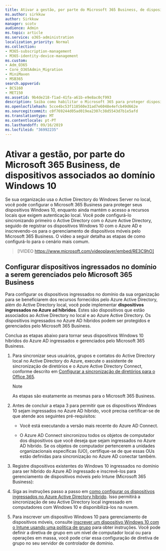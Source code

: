 ```yaml
---
title: Ativar a gestão, por parte do Microsoft 365 Business, de dispositivos associados ao domínio Windows 10
ms.author: sirkkuw
author: Sirkkuw
manager: scotv
audience: Admin
ms.topic: article
ms.service: o365-administration
localization_priority: Normal
ms.collection:
- M365-subscription-management
- M365-identity-device-management
ms.custom:
- Adm_O365
- Core_O365Admin_Migration
- MiniMaven
- MSB365
search.appverid:
- BCS160
- MET150
ms.assetid: 9b4de218-f1ad-41fa-a61b-e9e8ac0cf993
description: Saiba como habilitar o Microsoft 365 para proteger dispositivos do Windows 10 ingressados no AD local.
ms.openlocfilehash: 5cce4bc53f118560e31ad7e6048e4efcb49d662e
ms.sourcegitcommit: c0f769244d05ad019ea2307c38d5543d7b1e5afd
ms.translationtype: MT
ms.contentlocale: pt-PT
ms.lasthandoff: 09/16/2019
ms.locfileid: "36992235"
---
```

# <a name="enable-domain-joined-windows-10-devices-to-be-managed-by-microsoft-365-business"></a>Ativar a gestão, por parte do Microsoft 365 Business, de dispositivos associados ao domínio Windows 10

Se sua organização usa o Active Directory do Windows Server no local, você pode configurar o Microsoft 365 Business para proteger seus dispositivos Windows 10, enquanto ainda mantém o acesso a recursos locais que exigem autenticação local. Você pode configurá-lo sincronizando primeiro o Active Directory com o Azure Active Directory, seguido de registrar os dispositivos Windows 10 com o Azure AD e inscrevendo-os para o gerenciamento de dispositivos móveis pelo Microsoft 365 Business.
O vídeo a seguir detalha as etapas de como configurá-lo para o cenário mais comum.

> [!VIDEO https://www.microsoft.com/videoplayer/embed/RE3C9hO]
  
## <a name="set-up-domain-joined-devices-to-be-managed-by-microsoft-365-business"></a>Configurar dispositivos ingressados no domínio a serem gerenciados pelo Microsoft 365 Business

Para configurar os dispositivos ingressados no domínio da sua organização para se beneficiarem dos recursos fornecidos pelo Azure Active Directory, além do Active Directory local, você pode implementar **dispositivos ingressados no Azure ad híbridos**. Estes são dispositivos que estão associados ao Active Directory no local e ao Azure Active Directory. Os dispositivos ingressados no Azure AD híbridos podem ser protegidos e gerenciados pelo Microsoft 365 Business. 
  
Conclua as etapas abaixo para tornar seus dispositivos Windows 10 híbridos do Azure AD ingressados e gerenciados pelo Microsoft 365 Business.
  
1. Para sincronizar seus usuários, grupos e contatos do Active Directory local no Active Directory do Azure, execute o assistente de sincronização de diretórios e o Azure Active Directory Connect, conforme descrito em [Configurar a sincronização de diretórios para o Office 365](https://support.office.com/article/1b3b5318-6977-42ed-b5c7-96fa74b08846).
    
    > [!NOTE]
    > As etapas são exatamente as mesmas para o Microsoft 365 Business. 
  
2. Antes de concluir a etapa 3 para permitir que os dispositivos Windows 10 sejam ingressados no Azure AD híbrido, você precisa certificar-se de que atende aos seguintes pré-requisitos:

   - Você está executando a versão mais recente do Azure AD Connect.

   - O Azure AD Connect sincronizou todos os objetos de computador dos dispositivos que você deseja que sejam ingressados no Azure AD híbrido. Se os objetos de computador pertencerem a unidades organizacionais específicas (UO), certifique-se de que essas OUs estão definidas para sincronização no Azure AD conectar também.
    
3. Registre dispositivos existentes do Windows 10 ingressados no domínio para ser híbrido do Azure AD ingressado e inscrevê-los para gerenciamento de dispositivos móveis pelo Intune (Microsoft 365 Business):
    
4. Siga as instruções passo a passo em [como configurar os dispositivos ingressados no Azure Active Directory híbrido](https://go.microsoft.com/fwlink/p/?linkid=872870). Isso permitirá a sincronização de seu Active Directory local ingressado em computadores com Windows 10 e disponibilizá-los na nuvem.
    
5. Para inscrever um dispositivo Windows 10 para gerenciamento de dispositivos móveis, consulte [inscrever um dispositivo Windows 10 com o Intune usando uma política de grupo](https://go.microsoft.com/fwlink/p/?linkid=872871) para obter instruções. Você pode definir a diretiva de grupo em um nível de computador local ou para operações em massa, você pode criar essa configuração de diretiva de grupo no seu servidor de controlador de domínio.